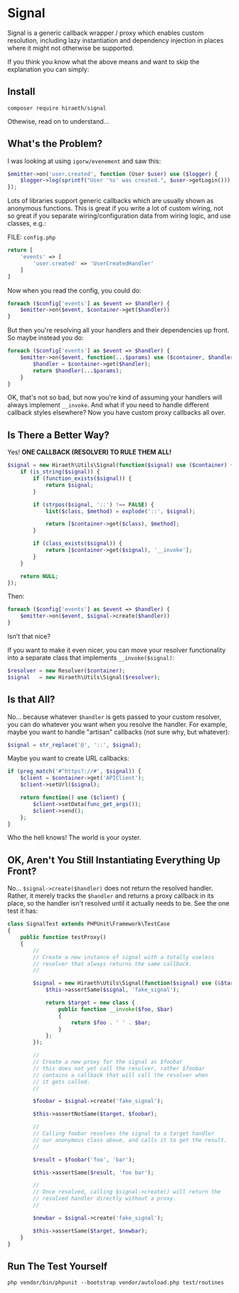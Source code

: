 # Signal

Signal is a generic callback wrapper / proxy which enables custom resolution, including lazy instantiation and dependency injection in places where it might not otherwise be supported.

If you think you know what the above means and want to skip the explanation you can simply:

## Install

```
composer require hiraeth/signal
```

Othewise, read on to understand...

## What's the Problem?

I was looking at using `igorw/evenement` and saw this:

```php
$emitter->on('user.created', function (User $user) use ($logger) {
    $logger->log(sprintf("User '%s' was created.", $user->getLogin()));
});
```

Lots of libraries support generic callbacks which are usually shown as anonymous functions.  This is great if you write a lot of custom wiring, not so great if you separate wiring/configuration data from wiring logic, and use classes, e.g.:

FILE: `config.php`
```php
return [
	'events' => [
		'user.created' => 'UserCreatedHandler'
	]
]
```

Now when you read the config, you could do:

```php
foreach ($config['events'] as $event => $handler) {
	$emitter->on($event, $container->get($handler))
}
```

But then you're resolving all your handlers and their dependencies up front.  So maybe instead you do:

```php
foreach ($config['events'] as $event => $handler) {
	$emitter->on($event, function(...$params) use ($container, $handler) {
		$handler = $container->get($handler);
		return $handler(...$params);
	}
}
```

OK, that's not so bad, but now you're kind of assuming your handlers will always implement `__invoke`.  And what if you need to handle different callback styles elsewhere?  Now you have custom proxy callbacks all over.

## Is There a Better Way?

Yes!  **ONE CALLBACK (RESOLVER) TO RULE THEM ALL!**

```php
$signal = new Hiraeth\Utils\Signal(function($signal) use ($container) {
	if (is_string($signal)) {
		if (function_exists($signal)) {
			return $signal;
		}

		if (strpos($signal, '::') !== FALSE) {
			list($class, $method) = explode('::', $signal);

			return [$container->get($class), $method];
		}

		if (class_exists($signal)) {
			return [$container->get($signal), '__invoke'];
		}
	}

	return NULL;
});
```

Then:

```php
foreach ($config['events'] as $event => $handler) {
	$emitter->on($event, $signal->create($handler))
}
```

Isn't that nice?

If you want to make it even nicer, you can move your resolver functionality into a separate class that implements `__invoke($signal)`:

```php
$resolver = new Resolver($container);
$signal   = new Hiraeth\Utils\Signal($resolver);
```

## Is that All?

No... because whatever `$handler` is gets passed to your custom resolver, you can do whatever you want when you resolve the handler.  For example, maybe you want to handle "artisan" callbacks (not sure why, but whatever):

```php
$signal = str_replace('@', '::', $signal);
```

Maybe you want to create URL callbacks:

```php
if (preg_match('#^https?://#', $signal)) {
	$client = $container->get('APIClient');
	$client->setUrl($signal);

	return function() use ($client) {
		$client->setData(func_get_args());
		$client->send();
	};
}
```

Who the hell knows!  The world is your oyster.

## OK, Aren't You Still Instantiating Everything Up Front?

No... `$signal->create($handler)` does not return the resolved handler.  Rather, it merely tracks the `$handler` and returns a proxy callback in its place, so the handler isn't resolved until it actually needs to be.  See the one test it has:

```php
class SignalTest extends PHPUnit\Framework\TestCase
{
	public function testProxy()
	{
		//
		// Create a new instance of signal with a totally useless
		// resolver that always returns the same callback.
		//

		$signal = new Hiraeth\Utils\Signal(function($signal) use (&$target) {
			$this->assertSame($signal, 'fake_signal');

			return $target = new class {
				public function __invoke($foo, $bar)
				{
					return $foo . ' ' . $bar;
				}
			};
		});

		//
		// Create a new proxy for the signal as $foobar
		// this does not yet call the resolver, rather $foobar
		// contains a callback that will call the resolver when
		// it gets called.
		//

		$foobar = $signal->create('fake_signal');

		$this->assertNotSame($target, $foobar);

		//
		// Calling foobar resolves the signal to a target handler
		// our anonymous class above, and calls it to get the result.
		//

		$result = $foobar('foo', 'bar');

		$this->assertSame($result, 'foo bar');

		//
		// Once resolved, calling $signal->create() will return the
		// resolved handler directly without a proxy.
		//

		$newbar = $signal->create('fake_signal');

		$this->assertSame($target, $newbar);
	}
}
```

## Run The Test Yourself

```
php vendor/bin/phpunit --bootstrap vendor/autoload.php test/routines
```
